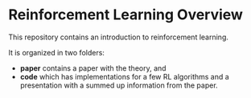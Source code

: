 # Reinforcement Learning Overview

This repository contains an introduction to reinforcement learning.

It is organized in two folders:

* __paper__ contains a paper with the theory, and
* __code__ which has implementations for a few RL algorithms and a
  presentation with a summed up information from the paper.

